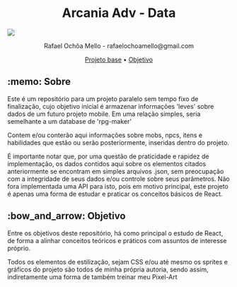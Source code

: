 <h1 align="center">Arcania Adv - Data </h1>
<image align="center" src="./public/assets/readme/DwarfPost.png">
<p align="center"> Rafael Ochôa Mello - rafaelochoamello@gmail.com </p>

<p align="center">
 <a href="#sobre">Projeto base</a> •
 <a href="#objetivo">Objetivo</a> 
</p>

<p id="sobre">
  <h2> :memo: Sobre </h2>
  <p> Este é um repositório para um projeto paralelo sem tempo fixo de finalização, cujo objetivo 
    inicial é armazenar informações 'leves' sobre dados de um futuro projeto mobile. Em uma relação
    simples, seria semelhante a um database de 'rpg-maker'
  </p>
  <p>
     Contem e/ou conterão aqui informações sobre mobs, npcs, itens e habilidades que estão ou 
    serão posteriormente, inseridas dentro do projeto.
  </p>
   <p>
      É importante notar que, por uma questão de praticidade e rapidez de implementação, os dados
      contidos aqui sobre os elementos citados anteriormente se encontram em simples arquivos .json, 
      sem preocupação com a integridade de seus dados e/ou controle sobre seus parâmetros. Não fora 
      implementada uma API para isto, pois em motivo principal, este projeto é apenas uma forma de 
      estudar e praticar os conceitos básicos de React.
  </p>
</p>

<p id="objetivo">
 <h2> :bow_and_arrow: Objetivo </h2>
  <p>
    Entre os objetivos deste repositório, há como principal o estudo de React, de forma a alinhar 
    conceitos teóricos e práticos com assuntos de interesse próprio.
  </p>
  <p>
    Todos os elementos de estilização, sejam CSS e/ou até mesmo os sprites e gráficos do projeto
    são todos de minha própria autoria, sendo assim, indiretamente uma forma de também treinar 
    meu Pixel-Art
  </p>
</p>

